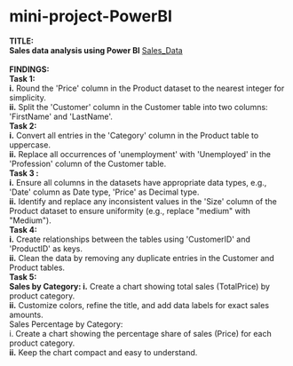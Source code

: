 # mini-project-PowerBI
<b>TITLE:<br>
Sales data analysis using Power BI</b> [Sales_Data](https://drive.google.com/file/d/1LovO_eyvuuQu3Re36Dnokmj3UcrQbnwk/view?usp=sharing)
<br><br>
<b>FINDINGS:<br>
Task 1:<br>
i.</b> Round the 'Price' column in the Product dataset to the nearest integer for simplicity.<br>
<b>ii.</b> Split the 'Customer' column in the Customer table into two columns: 'FirstName' and 'LastName'.<br>
<b>Task 2:<br>
i.</b> Convert all entries in the 'Category' column in the Product table to uppercase.<br>
<b>ii.</b> Replace all occurrences of 'unemployment' with 'Unemployed' in the 'Profession' column of the Customer table.<br>
<b>Task 3 :<br>
i.</b> Ensure all columns in the datasets have appropriate data types, e.g., 'Date' column as Date type, 'Price' as Decimal type.<br>
<b>ii.</b> Identify and replace any inconsistent values in the 'Size' column of the Product dataset to ensure uniformity (e.g., replace "medium" with "Medium").<br>
<b>Task 4:<br>
i.</b> Create relationships between the tables using 'CustomerID' and 'ProductID' as keys.<br>
<b>ii.</b> Clean the data by removing any duplicate entries in the Customer and Product tables.<br>
<b>Task 5:<br>
Sales by Category:
i.</b> Create a chart showing total sales (TotalPrice) by product category.<br>
<b>ii.</b> Customize colors, refine the title, and add data labels for exact sales amounts.<br>
</b>Sales Percentage by Category:<br>
i.</b> Create a chart showing the percentage share of sales (Price) for each product category.<br>
<b>ii.</b> Keep the chart compact and easy to understand.

